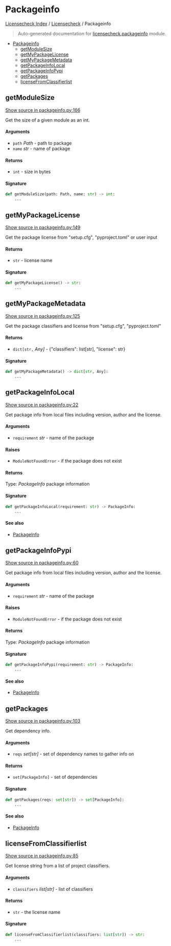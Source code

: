 # Packageinfo

[Licensecheck Index](../README.md#licensecheck-index) /
[Licensecheck](./index.md#licensecheck) /
Packageinfo

> Auto-generated documentation for [licensecheck.packageinfo](../../../licensecheck/packageinfo.py) module.

- [Packageinfo](#packageinfo)
  - [getModuleSize](#getmodulesize)
  - [getMyPackageLicense](#getmypackagelicense)
  - [getMyPackageMetadata](#getmypackagemetadata)
  - [getPackageInfoLocal](#getpackageinfolocal)
  - [getPackageInfoPypi](#getpackageinfopypi)
  - [getPackages](#getpackages)
  - [licenseFromClassifierlist](#licensefromclassifierlist)

## getModuleSize

[Show source in packageinfo.py:166](../../../licensecheck/packageinfo.py#L166)

Get the size of a given module as an int.

#### Arguments

- `path` *Path* - path to package
- `name` *str* - name of package

#### Returns

- `int` - size in bytes

#### Signature

```python
def getModuleSize(path: Path, name: str) -> int:
    ...
```



## getMyPackageLicense

[Show source in packageinfo.py:149](../../../licensecheck/packageinfo.py#L149)

Get the package license from "setup.cfg", "pyproject.toml" or user input

#### Returns

- `str` - license name

#### Signature

```python
def getMyPackageLicense() -> str:
    ...
```



## getMyPackageMetadata

[Show source in packageinfo.py:125](../../../licensecheck/packageinfo.py#L125)

Get the package classifiers and license from "setup.cfg", "pyproject.toml"

#### Returns

- `dict[str,` *Any]* - {"classifiers": list[str], "license": str}

#### Signature

```python
def getMyPackageMetadata() -> dict[str, Any]:
    ...
```



## getPackageInfoLocal

[Show source in packageinfo.py:22](../../../licensecheck/packageinfo.py#L22)

Get package info from local files including version, author
and	the license.

#### Arguments

- `requirement` *str* - name of the package

#### Raises

- `ModuleNotFoundError` -  if the package does not exist

#### Returns

Type: *PackageInfo*
package information

#### Signature

```python
def getPackageInfoLocal(requirement: str) -> PackageInfo:
    ...
```

#### See also

- [PackageInfo](./types.md#packageinfo)



## getPackageInfoPypi

[Show source in packageinfo.py:60](../../../licensecheck/packageinfo.py#L60)

Get package info from local files including version, author
and	the license.

#### Arguments

- `requirement` *str* - name of the package

#### Raises

- `ModuleNotFoundError` -  if the package does not exist

#### Returns

Type: *PackageInfo*
package information

#### Signature

```python
def getPackageInfoPypi(requirement: str) -> PackageInfo:
    ...
```

#### See also

- [PackageInfo](./types.md#packageinfo)



## getPackages

[Show source in packageinfo.py:103](../../../licensecheck/packageinfo.py#L103)

Get dependency info.

#### Arguments

- `reqs` *set[str]* - set of dependency names to gather info on

#### Returns

- `set[PackageInfo]` - set of dependencies

#### Signature

```python
def getPackages(reqs: set[str]) -> set[PackageInfo]:
    ...
```

#### See also

- [PackageInfo](./types.md#packageinfo)



## licenseFromClassifierlist

[Show source in packageinfo.py:85](../../../licensecheck/packageinfo.py#L85)

Get license string from a list of project classifiers.

#### Arguments

- `classifiers` *list[str]* - list of classifiers

#### Returns

- `str` - the license name

#### Signature

```python
def licenseFromClassifierlist(classifiers: list[str]) -> str:
    ...
```


